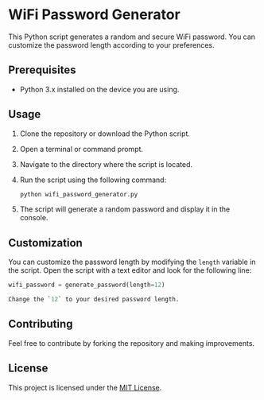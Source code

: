 # WiFi Password Generator

This Python script generates a random and secure WiFi password. You can customize the password length according to your preferences.

## Prerequisites

- Python 3.x installed on the device you are using.

## Usage

1. Clone the repository or download the Python script.
2. Open a terminal or command prompt.
3. Navigate to the directory where the script is located.
4. Run the script using the following command:

    ```bash
    python wifi_password_generator.py
    ```

5. The script will generate a random password and display it in the console.

## Customization

You can customize the password length by modifying the `length` variable in the script. Open the script with a text editor and look for the following line:

```python
wifi_password = generate_password(length=12)

Change the `12` to your desired password length.

```

## Contributing
Feel free to contribute by forking the repository and making improvements.

## License

This project is licensed under the [MIT License](LICENSE).

